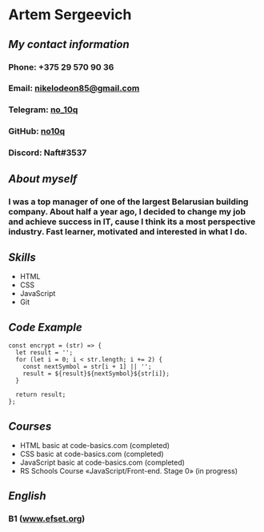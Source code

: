 # **Artem Sergeevich**
## **_My contact information_**
### **Phone**: +375 29 570 90 36
### **Email**: nikelodeon85@gmail.com
### **Telegram**: [no_10q](https://web.telegram.org/z/#1065237817)
### **GitHub**: [no10q](https://github.com/no10q)
### **Discord**: Naft#3537
## **_About myself_**
### I was a top manager of one of the largest Belarusian building company. About half a year ago, I decided to change my job and achieve success in IT, cause I think its a most perspective industry. Fast learner, motivated and interested in what I do.
## **_Skills_**
*   HTML
*   CSS
*   JavaScript
*   Git
## **_Code Example_**
    const encrypt = (str) => {
      let result = '';
      for (let i = 0; i < str.length; i += 2) {
        const nextSymbol = str[i + 1] || '';
        result = ${result}${nextSymbol}${str[i]};
      }

      return result;
    };
## **_Courses_**
*   HTML basic at code-basics.com (completed)
*   CSS basic at code-basics.com (completed)
*   JavaScript basic at code-basics.com (completed)
*   RS Schools Course «JavaScript/Front-end. Stage 0» (in progress)
## **_English_**
### B1 (www.efset.org)